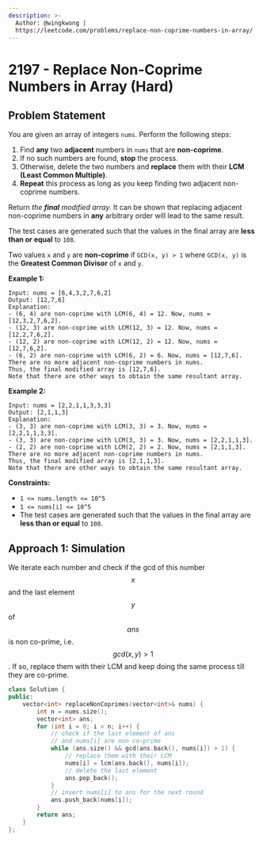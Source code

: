 ```yaml
---
description: >-
  Author: @wingkwong |
  https://leetcode.com/problems/replace-non-coprime-numbers-in-array/
---
```


# 2197 - Replace Non-Coprime Numbers in Array (Hard)

## Problem Statement

You are given an array of integers `nums`. Perform the following steps:

1. Find **any** two **adjacent** numbers in `nums` that are **non-coprime**.
2. If no such numbers are found, **stop** the process.
3. Otherwise, delete the two numbers and **replace** them with their **LCM (Least Common Multiple)**.
4. **Repeat** this process as long as you keep finding two adjacent non-coprime numbers.

Return _the **final** modified array._ It can be shown that replacing adjacent non-coprime numbers in **any** arbitrary order will lead to the same result.

The test cases are generated such that the values in the final array are **less than or equal** to `108`.

Two values `x` and `y` are **non-coprime** if `GCD(x, y) > 1` where `GCD(x, y)` is the **Greatest Common Divisor** of `x` and `y`.



**Example 1:**

```
Input: nums = [6,4,3,2,7,6,2]
Output: [12,7,6]
Explanation: 
- (6, 4) are non-coprime with LCM(6, 4) = 12. Now, nums = [12,3,2,7,6,2].
- (12, 3) are non-coprime with LCM(12, 3) = 12. Now, nums = [12,2,7,6,2].
- (12, 2) are non-coprime with LCM(12, 2) = 12. Now, nums = [12,7,6,2].
- (6, 2) are non-coprime with LCM(6, 2) = 6. Now, nums = [12,7,6].
There are no more adjacent non-coprime numbers in nums.
Thus, the final modified array is [12,7,6].
Note that there are other ways to obtain the same resultant array.
```

**Example 2:**

```
Input: nums = [2,2,1,1,3,3,3]
Output: [2,1,1,3]
Explanation: 
- (3, 3) are non-coprime with LCM(3, 3) = 3. Now, nums = [2,2,1,1,3,3].
- (3, 3) are non-coprime with LCM(3, 3) = 3. Now, nums = [2,2,1,1,3].
- (2, 2) are non-coprime with LCM(2, 2) = 2. Now, nums = [2,1,1,3].
There are no more adjacent non-coprime numbers in nums.
Thus, the final modified array is [2,1,1,3].
Note that there are other ways to obtain the same resultant array.
```

**Constraints:**

* `1 <= nums.length <= 10^5`
* `1 <= nums[i] <= 10^5`
* The test cases are generated such that the values in the final array are **less than or equal** to `108`.

## Approach 1: Simulation

We iterate each number and check if the gcd of this number $$x$$ and the last element $$y$$ of $$ans$$ is non co-prime, i.e. $$gcd(x, y) > 1$$.  If so, replace them with their LCM and keep doing the same process till they are co-prime.

```cpp
class Solution {
public:
    vector<int> replaceNonCoprimes(vector<int>& nums) {
        int n = nums.size();
        vector<int> ans;
        for (int i = 0; i < n; i++) {
            // check if the last element of ans
            // and nums[i] are non co-prime
            while (ans.size() && gcd(ans.back(), nums[i]) > 1) {
                // replace them with their LCM
                nums[i] = lcm(ans.back(), nums[i]);
                // delete the last element
                ans.pop_back();
            }
            // insert nums[i] to ans for the next round
            ans.push_back(nums[i]);
        }
        return ans;
    }
};
```
